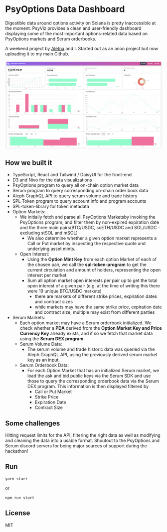 # PsyOptions Data Dashboard

Digestible data around options activity on Solana is pretty inaccessible at the moment. PsyViz provides a clean and user-friendly dashboard displaying some of the most important options-related data based on PsyOptions markets and Serum orderbooks.

A weekend project by [Aletna](https://github.com/aletna) and I. Started out as an anon project but now uploading it to my main Github.

![screenshot](./public/screenshot.png)

## How we built it

- TypeScript, React and Tailwind / DaisyUI for the front-end
- D3 and Nivo for the data visualizations
- PsyOptions program to query all on-chain option market data
- Serum program to query corresponding on-chain order book data
- Aleph GraphQL API to query serum volume and trade history
- SPL-Token program to query account info and program accounts
- SPL-token-library for token metadata
- Option Markets:
  - We initially fetch and parse all PsyOptions Marketsby invoking the PsyOptions program, and filter them by non-expired expiration date and the three main pairs(BTC/USDC, soETH/USDC and SOL/USDC - excluding stSOL and mSOL)
    - We also determine whether a given option market represents a Call or Put market by inspecting the respective quote and underlying asset mints.
  - Open Interest:
    - Using the **Option Mint Key** from each option Market of each of the chosen pair, we call the **spl-token-program** to get the current circulation and amount of holders, representing the open interest per market
    - Sum all option market open interests per pair up to get the total open interest of a given pair (e.g. at the time of writing this there were 19 unique BTC/USDC markets)
      - there are markets of different strike prices, expiration dates and contract sizes
      - while markets may have the same strike price, expiration date and contract size, multiple may exist from different parties
- Serum Markets:
  - Each option market may have a Serum orderbook initialized. We check whether a **PDA** derived from the **Option Market Key and Price Currency Key** already exists, and if so we fetch that market data using the **Serum DEX program**.
  - Serum Volume Data:
    - The serum volume and trade historic data was queried via the Aleph GraphQL API, using the previously derived serum market key as an input.
  - Serum Orderbook Data:
    - For each Option Market that has an initialized Serum market, we load the ask and bid public keys via the Serum SDK and use those to query the corresponding orderbook data via the Serum DEX program. This information is then displayed filtered by
      - Call or Put Market
      - Strike Price
      - Expiration Date
      - Contract Size

## Some challenges 

Hitting request limits for the API, filtering the right data as well as modifying and cleaning the data into a usable format. Shoutout to the PsyOptions and Serum discord servers for being major sources of support during the hackathon!

## Run

```
yarn start
```

or

```
npm run start
```

## License

MIT
